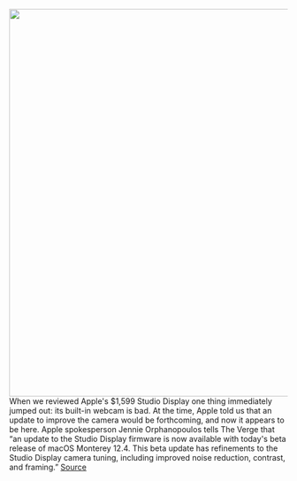 <img src='https://cdn.vox-cdn.com/thumbor/DmVYbznnM9E0FHs6_mDouDTD0Ko=/0x0:2880x1920/1200x800/filters:focal(1210x730:1670x1190)/cdn.vox-cdn.com/uploads/chorus_image/image/70795630/apple_studio_display_1.0.jpg' width='700px' /><br/>
When we reviewed Apple's $1,599 Studio Display one thing immediately jumped out: its built-in webcam is bad. At the time, Apple told us that an update to improve the camera would be forthcoming, and now it appears to be here. Apple spokesperson Jennie Orphanopoulos tells The Verge that “an update to the Studio Display firmware is now available with today's beta release of macOS Monterey 12.4. This beta update has refinements to the Studio Display camera tuning, including improved noise reduction, contrast, and framing.”
<a href='https://www.theverge.com/2022/4/26/23042940/apple-studio-display-webcam-beta-fix-release-image-quality'> Source <a/>